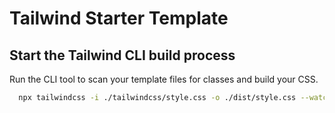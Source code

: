 
# Tailwind Starter Template


## Start the Tailwind CLI build process

Run the CLI tool to scan your template files for classes and build your CSS.

```bash
  npx tailwindcss -i ./tailwindcss/style.css -o ./dist/style.css --watch
```

